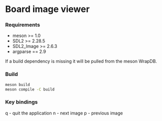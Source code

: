 # Board image viewer #

### Requirements ###
- meson >= 1.0
- SDL2 >= 2.28.5
- SDL2_Image >= 2.6.3
- argparse == 2.9

If a build dependency is missing it will be pulled from the meson WrapDB.

### Build ###
```sh
meson build
meson compile -C build
```

### Key bindings ###
q - quit the application
n - next image
p - previous image
